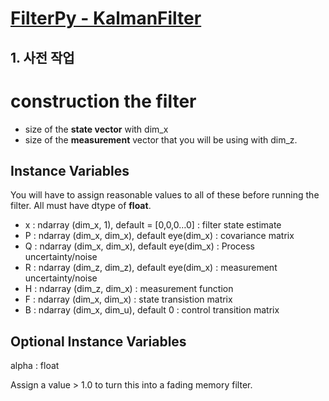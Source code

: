 # [FilterPy - KalmanFilter](https://filterpy.readthedocs.io/en/latest/kalman/KalmanFilter.html)


## 1. 사전 작업 

# construction the filter

- size of the **state vector** with dim_x 
- size of the **measurement** vector that you will be using with dim_z. 


## Instance Variables

You will have to assign reasonable values to all of these before running the filter. All must have dtype of **float**.

- x : ndarray (dim_x, 1), default = [0,0,0…0] :     filter state estimate
- P : ndarray (dim_x, dim_x), default eye(dim_x) :     covariance matrix
- Q : ndarray (dim_x, dim_x), default eye(dim_x) :     Process uncertainty/noise
- R : ndarray (dim_z, dim_z), default eye(dim_x) :     measurement uncertainty/noise
- H : ndarray (dim_z, dim_x) :     measurement function
- F : ndarray (dim_x, dim_x) :     state transistion matrix
- B : ndarray (dim_x, dim_u), default 0 :     control transition matrix 


## Optional Instance Variables

alpha : float

Assign a value > 1.0 to turn this into a fading memory filter.
